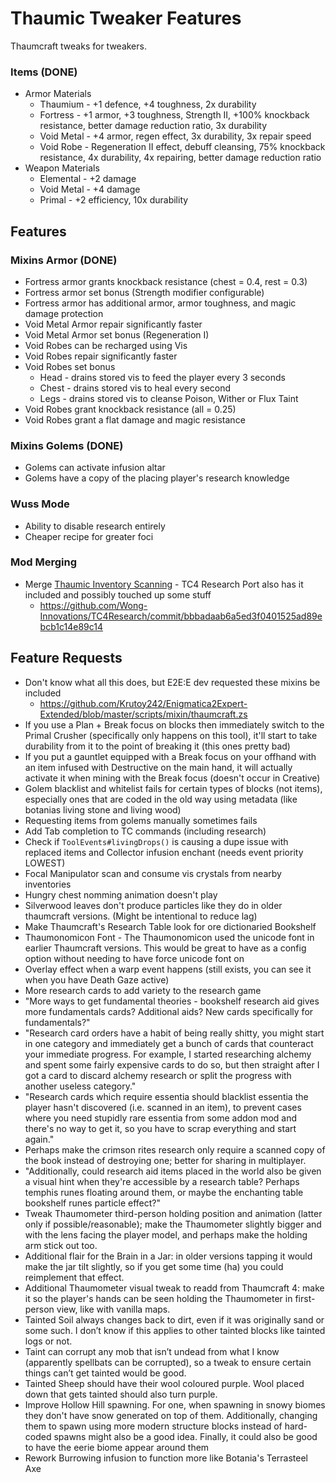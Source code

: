 # Thaumic Tweaker Features
Thaumcraft tweaks for tweakers.

### Items (DONE)
- Armor Materials
  - Thaumium - +1 defence, +4 toughness, 2x durability
  - Fortress - +1 armor, +3 toughness, Strength II, +100% knockback resistance, better damage reduction ratio, 3x durability
  - Void Metal - +4 armor, regen effect, 3x durability, 3x repair speed
  - Void Robe - Regeneration II effect, debuff cleansing, 75% knockback resistance, 4x durability, 4x repairing, better damage reduction ratio
- Weapon Materials
  - Elemental - +2 damage
  - Void Metal - +4 damage
  - Primal - +2 efficiency, 10x durability

## Features
### Mixins Armor (DONE)
- Fortress armor grants knockback resistance (chest = 0.4, rest = 0.3)
- Fortress armor set bonus (Strength modifier configurable)
- Fortress armor has additional armor, armor toughness, and magic damage protection
- Void Metal Armor repair significantly faster
- Void Metal Armor set bonus (Regeneration I)
- Void Robes can be recharged using Vis
- Void Robes repair significantly faster
- Void Robes set bonus
  - Head - drains stored vis to feed the player every 3 seconds
  - Chest - drains stored vis to heal every second
  - Legs - drains stored vis to cleanse Poison, Wither or Flux Taint
- Void Robes grant knockback resistance (all = 0.25)
- Void Robes grant a flat damage and magic resistance

### Mixins Golems (DONE)
- Golems can activate infusion altar
- Golems have a copy of the placing player's research knowledge

### Wuss Mode
- Ability to disable research entirely
- Cheaper recipe for greater foci

### Mod Merging
- Merge [Thaumic Inventory Scanning](https://www.curseforge.com/minecraft/mc-mods/thaumcraft-inventory-scanning) - TC4 Research Port also has it included and possibly touched up some stuff
  - https://github.com/Wong-Innovations/TC4Research/commit/bbbadaab6a5ed3f0401525ad89ebcb1c14e89c14

## Feature Requests
- Don't know what all this does, but E2E:E dev requested these mixins be included
  - https://github.com/Krutoy242/Enigmatica2Expert-Extended/blob/master/scripts/mixin/thaumcraft.zs
- If you use a Plan + Break focus on blocks then immediately switch to the Primal Crusher (specifically only happens on this tool), it'll start to take durability from it to the point of breaking it (this ones pretty bad)
- If you put a gauntlet equipped with a Break focus on your offhand with an item infused with Destructive on the main hand, it will actually activate it when mining with the Break focus (doesn't occur in Creative)
- Golem blacklist and whitelist fails for certain types of blocks (not items), especially ones that are coded in the old way using metadata (like botanias living stone and living wood)
- Requesting items from golems manually sometimes fails
- Add Tab completion to TC commands (including research)
- Check if `ToolEvents#livingDrops()` is causing a dupe issue with replaced items and Collector infusion enchant (needs event priority LOWEST)
- Focal Manipulator scan and consume vis crystals from nearby inventories
- Hungry chest nomming animation doesn't play
- Silverwood leaves don't produce particles like they do in older thaumcraft versions. (Might be intentional to reduce lag)
- Make Thaumcraft's Research Table look for ore dictionaried Bookshelf
- Thaumonomicon Font - The Thaumonomicon used the unicode font in earlier Thaumcraft versions. This would be great to have as a config option without needing to have force unicode font on
- Overlay effect when a warp event happens (still exists, you can see it when you have Death Gaze active)
- More research cards to add variety to the research game
- "More ways to get fundamental theories - bookshelf research aid gives more fundamentals cards? Additional aids? New cards specifically for fundamentals?"
- "Research card orders have a habit of being really shitty, you might start in one category and immediately get a bunch of cards that counteract your immediate progress. For example, I started researching alchemy and spent some fairly expensive cards to do so, but then straight after I got a card to discard alchemy research or split the progress with another useless category."
- "Research cards which require essentia should blacklist essentia the player hasn't discovered (i.e. scanned in an item), to prevent cases where you need stupidly rare essentia from some addon mod and there's no way to get it, so you have to scrap everything and start again."
- Perhaps make the crimson rites research only require a scanned copy of the book instead of destroying one; better for sharing in multiplayer.
- "Additionally, could research aid items placed in the world also be given a visual hint when they're accessible by a research table? Perhaps temphis runes floating around them, or maybe the enchanting table bookshelf runes particle effect?"
- Tweak Thaumometer third-person holding position and animation (latter only if possible/reasonable); make the Thaumometer slightly bigger and with the lens facing the player model, and perhaps make the holding arm stick out too.
- Additional flair for the Brain in a Jar: in older versions tapping it would make the jar tilt slightly, so if you get some time (ha) you could reimplement that effect.
- Additional Thaumometer visual tweak to readd from Thaumcraft 4: make it so the player's hands can be seen holding the Thaumometer in first-person view, like with vanilla maps.
- Tainted Soil always changes back to dirt, even if it was originally sand or some such. I don’t know if this applies to other tainted blocks like tainted logs or not.
- Taint can corrupt any mob that isn’t undead from what I know (apparently spellbats can be corrupted), so a tweak to ensure certain things can’t get tainted would be good.
- Tainted Sheep should have their wool coloured purple. Wool placed down that gets tainted should also turn purple.
- Improve Hollow Hill spawning. For one, when spawning in snowy biomes they don't have snow generated on top of them. Additionally, changing them to spawn using more modern structure blocks instead of hard-coded spawns might also be a good idea. Finally, it could also be good to have the eerie biome appear around them
- Rework Burrowing infusion to function more like Botania's Terrasteel Axe
